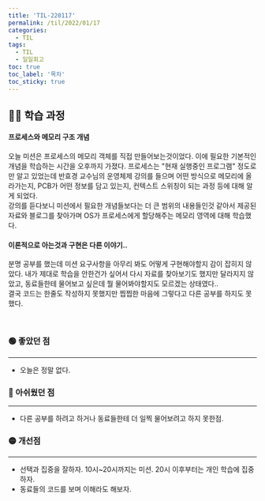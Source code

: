 ```yaml
---
title: 'TIL-220117'
permalink: /til/2022/01/17
categories:
  - TIL
tags:
  - TIL
  - 일일회고
toc: true
toc_label: '목차'
toc_sticky: true
---
```


<!--more-->

## 👨‍💻 학습 과정

#### 프로세스와 메모리 구조 개념

오늘 미션은 프로세스의 메모리 객체를 직접 만들어보는것이었다. 이에 필요한 기본적인 개념을 학습하는 시간을 오후까지 가졌다. 프로세스는 "현재 실행중인 프로그램" 정도로만 알고 있었는데 반효경 교수님의 운영체제 강의를 들으며 어떤 방식으로 메모리에 올라가는지, PCB가 어떤 정보를 담고 있는지, 컨텍스트 스위칭이 되는 과정 등에 대해 알게 되었다.  
강의를 듣다보니 미션에서 필요한 개념들보다는 더 큰 범위의 내용들인것 같아서 제공된 자료와 블로그를 찾아가며 OS가 프로세스에게 할당해주는 메모리 영역에 대해 학습했다.

#### 이론적으로 아는것과 구현은 다른 이야기..

분명 공부를 했는데 미션 요구사항을 아무리 봐도 어떻게 구현해야할지 감이 잡히지 않았다. 내가 제대로 학습을 안한건가 싶어서 다시 자료를 찾아보기도 했지만 달라지지 않았고, 동료들한테 물어보고 싶은데 뭘 물어봐야할지도 모르겠는 상태였다..  
결국 코드는 한줄도 작성하지 못했지만 찝찝한 마음에 그렇다고 다른 공부를 하지도 못했다.

<br>

### 🟢 좋았던 점

---

- 오늘은 정말 없다.

### 🔴 아쉬웠던 점

---

- 다른 공부를 하려고 하거나 동료들한테 더 일찍 물어보려고 하지 못한점.

### 🟡 개선점

---

- 선택과 집중을 잘하자. 10시~20시까지는 미션. 20시 이후부터는 개인 학습에 집중하자.
- 동료들의 코드를 보며 이해라도 해보자.
